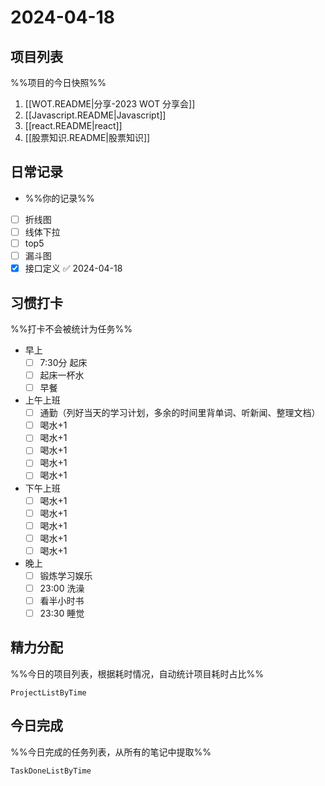 # 2024-04-18

## 项目列表
%%项目的今日快照%%
1. [[WOT.README|分享-2023 WOT 分享会]]
2. [[Javascript.README|Javascript]]
3. [[react.README|react]]
4. [[股票知识.README|股票知识]]

## 日常记录
- %%你的记录%%
- [ ] 折线图
- [ ] 线体下拉
- [ ] top5
- [ ] 漏斗图
- [x] 接口定义 ✅ 2024-04-18
## 习惯打卡
%%打卡不会被统计为任务%%
- 早上
	- [ ] 7:30分 起床
	- [ ] 起床一杯水
	- [ ] 早餐
- 上午上班
	- [ ] 通勤（列好当天的学习计划，多余的时间里背单词、听新闻、整理文档）
	- [ ] 喝水+1
	- [ ] 喝水+1
	- [ ] 喝水+1
	- [ ] 喝水+1
	- [ ] 喝水+1
- 下午上班
	- [ ] 喝水+1
	- [ ] 喝水+1
	- [ ] 喝水+1
	- [ ] 喝水+1
	- [ ] 喝水+1
-  晚上
	- [ ] 锻炼学习娱乐
	- [ ] 23:00 洗澡
	- [ ] 看半小时书
	- [ ] 23:30 睡觉

## 精力分配
%%今日的项目列表，根据耗时情况，自动统计项目耗时占比%%
```PeriodicPARA
ProjectListByTime
```

## 今日完成
%%今日完成的任务列表，从所有的笔记中提取%%
```PeriodicPARA
TaskDoneListByTime
```
